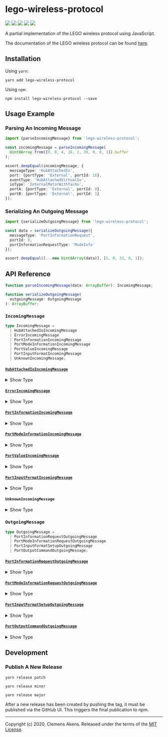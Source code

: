 # lego-wireless-protocol

[![][ci-badge]][ci-link] [![][version-badge]][version-link]
[![][license-badge]][license-link] [![][types-badge]][types-link]
[![][size-badge]][size-link]

[ci-badge]:
  https://github.com/clebert/lego-wireless-protocol/workflows/CI/badge.svg
[ci-link]: https://github.com/clebert/lego-wireless-protocol
[version-badge]: https://badgen.net/npm/v/lego-wireless-protocol
[version-link]: https://www.npmjs.com/package/lego-wireless-protocol
[license-badge]: https://badgen.net/npm/license/lego-wireless-protocol
[license-link]:
  https://github.com/clebert/lego-wireless-protocol/blob/master/LICENSE
[types-badge]: https://badgen.net/npm/types/lego-wireless-protocol
[types-link]: https://github.com/clebert/lego-wireless-protocol
[size-badge]: https://badgen.net/bundlephobia/minzip/lego-wireless-protocol
[size-link]: https://bundlephobia.com/result?p=lego-wireless-protocol

A partial implementation of the LEGO wireless protocol using JavaScript.

The documentation of the LEGO wireless protocol can be found
[here](https://lego.github.io/lego-ble-wireless-protocol-docs/).

## Installation

Using `yarn`:

```
yarn add lego-wireless-protocol
```

Using `npm`:

```
npm install lego-wireless-protocol --save
```

## Usage Example

### Parsing An Incoming Message

```ts
import {parseIncomingMessage} from 'lego-wireless-protocol';

const incomingMessage = parseIncomingMessage(
  Uint8Array.from([9, 0, 4, 16, 2, 39, 0, 0, 1]).buffer
);

assert.deepEqual(incomingMessage, {
  messageType: 'HubAttachedIo',
  port: {portType: 'External', portId: 16},
  eventType: 'HubAttachedVirtualIo',
  ioType: 'InternalMotorWithTacho',
  portA: {portType: 'External', portId: 0},
  portB: {portType: 'External', portId: 1}
});
```

### Serializing An Outgoing Message

```ts
import {serializeOutgoingMessage} from 'lego-wireless-protocol';

const data = serializeOutgoingMessage({
  messageType: 'PortInformationRequest',
  portId: 0,
  portInformationRequestType: 'ModeInfo'
});

assert.deepEqual([...new Uint8Array(data)], [5, 0, 33, 0, 1]);
```

## API Reference

```ts
function parseIncomingMessage(data: ArrayBuffer): IncomingMessage;
```

```ts
function serializeOutgoingMessage(
  outgoingMessage: OutgoingMessage
): ArrayBuffer;
```

### `IncomingMessage`

```ts
type IncomingMessage =
  | HubAttachedIoIncomingMessage
  | ErrorIncomingMessage
  | PortInformationIncomingMessage
  | PortModeInformationIncomingMessage
  | PortValueIncomingMessage
  | PortInputFormatIncomingMessage
  | UnknownIncomingMessage;
```

#### [`HubAttachedIoIncomingMessage`](https://lego.github.io/lego-ble-wireless-protocol-docs/index.html#hub-attached-i-o)

<details><summary>Show Type</summary>

```ts
type HubAttachedIoIncomingMessage = {
  readonly messageType: 'HubAttachedIo';
} & (
  | {
      readonly port: Port;
      readonly eventType: 'HubAttachedIo';
      readonly ioType: IoType;
    }
  | {
      readonly port: Port;
      readonly eventType: 'HubAttachedVirtualIo';
      readonly ioType: IoType;
      readonly portA: Port;
      readonly portB: Port;
    }
  | {
      readonly port: Port;
      readonly eventType: 'HubDetachedIo';
    }
);

interface Port {
  readonly portType: 'External' | 'Internal' | 'Reserved';
  readonly portId: number;
}

type IoType =
  | 'Motor'
  | 'SystemTrainMotor'
  | 'Button'
  | 'LedLight'
  | 'Voltage'
  | 'Current'
  | 'PiezoTone'
  | 'RgbLight'
  | 'ExternalTiltSensor'
  | 'MotionSensor'
  | 'VisionSensor'
  | 'ExternalMotorWithTacho'
  | 'InternalMotorWithTacho'
  | 'InternalTilt'
  | 'Unknown';
```

</details>

#### [`ErrorIncomingMessage`](https://lego.github.io/lego-ble-wireless-protocol-docs/#generic-error-messages)

<details><summary>Show Type</summary>

```ts
interface ErrorIncomingMessage {
  readonly messageType: 'Error';
  readonly commandTypeId: number;
  readonly errorCode: ErrorCode;
}

type ErrorCode =
  | 'Ack'
  | 'Mack'
  | 'BufferOverflow'
  | 'Timeout'
  | 'CommandNotRecognized'
  | 'InvalidUse'
  | 'Overcurrent'
  | 'InternalError'
  | 'Unknown';
```

</details>

#### [`PortInformationIncomingMessage`](https://lego.github.io/lego-ble-wireless-protocol-docs/index.html#port-information)

<details><summary>Show Type</summary>

```ts
type PortInformationIncomingMessage = {
  readonly messageType: 'PortInformation';
} & (
  | {
      readonly portId: number;
      readonly portInformationType: 'ModeInfo';
      readonly inputModeIds: number[];
      readonly outputModeIds: number[];
    }
  | {
      readonly portId: number;
      readonly portInformationType: 'PossibleModeCombinations';
    }
);
```

</details>

#### [`PortModeInformationIncomingMessage`](https://lego.github.io/lego-ble-wireless-protocol-docs/index.html#port-mode-information)

<details><summary>Show Type</summary>

```ts
type PortModeInformationIncomingMessage = {
  readonly messageType: 'PortModeInformation';
  readonly portId: number;
  readonly modeId: number;
} & (
  | {
      readonly portModeInformationType: 'Name';
      readonly name: string;
    }
  | {
      readonly portModeInformationType: 'Raw';
      readonly rawRange: [number, number];
    }
  | {
      readonly portModeInformationType: 'Pct';
      readonly pctRange: [number, number];
    }
  | {
      readonly portModeInformationType: 'Si';
      readonly siRange: [number, number];
    }
  | {
      readonly portModeInformationType: 'Symbol';
      readonly symbol: string;
    }
  | {
      readonly portModeInformationType: 'ValueFormat';
      readonly valueFormat: ValueFormat;
    }
  | {
      readonly portModeInformationType: 'Unknown';
    }
);

interface ValueFormat {
  readonly datasetType: DatasetType;
  readonly numberOfDatasets: number;
}

type DatasetType = 'Int8' | 'Int16' | 'Int32' | 'Float' | 'Unknown';
```

</details>

#### [`PortValueIncomingMessage`](https://lego.github.io/lego-ble-wireless-protocol-docs/index.html#port-value-single)

<details><summary>Show Type</summary>

```ts
interface PortValueIncomingMessage {
  readonly messageType: 'PortValue';
  readonly portId: number;
  readonly valueData: ArrayBuffer;
}
```

</details>

#### [`PortInputFormatIncomingMessage`](https://lego.github.io/lego-ble-wireless-protocol-docs/index.html#port-input-format-single)

<details><summary>Show Type</summary>

```ts
interface PortInputFormatIncomingMessage {
  readonly messageType: 'PortInputFormat';
  readonly portId: number;
  readonly modeId: number;
  readonly deltaInterval: number;
  readonly notificationsEnabled: boolean;
}
```

</details>

#### `UnknownIncomingMessage`

<details><summary>Show Type</summary>

```ts
interface UnknownIncomingMessage {
  readonly messageType: 'Unknown';
}
```

</details>

### `OutgoingMessage`

```ts
type OutgoingMessage =
  | PortInformationRequestOutgoingMessage
  | PortModeInformationRequestOutgoingMessage
  | PortInputFormatSetupOutgoingMessage
  | PortOutputCommandOutgoingMessage;
```

#### [`PortInformationRequestOutgoingMessage`](https://lego.github.io/lego-ble-wireless-protocol-docs/index.html#port-information-request)

<details><summary>Show Type</summary>

```ts
interface PortInformationRequestOutgoingMessage {
  readonly messageType: 'PortInformationRequest';
  readonly portId: number;
  readonly portInformationRequestType: 'PortValue' | 'ModeInfo';
}
```

</details>

#### [`PortModeInformationRequestOutgoingMessage`](https://lego.github.io/lego-ble-wireless-protocol-docs/index.html#port-mode-information-request)

<details><summary>Show Type</summary>

```ts
interface PortModeInformationRequestOutgoingMessage {
  readonly messageType: 'PortModeInformationRequest';
  readonly portId: number;
  readonly modeId: number;
  readonly portModeInformationRequestType: PortModeInformationRequestType;
}

type PortModeInformationRequestType =
  | 'Name'
  | 'Raw'
  | 'Pct'
  | 'Si'
  | 'Symbol'
  | 'ValueFormat';
```

</details>

#### [`PortInputFormatSetupOutgoingMessage`](https://lego.github.io/lego-ble-wireless-protocol-docs/index.html#port-input-format-setup-single)

<details><summary>Show Type</summary>

```ts
interface PortInputFormatSetupOutgoingMessage {
  readonly messageType: 'PortInputFormatSetup';
  readonly portId: number;
  readonly modeId: number;
  readonly deltaInterval: number;
  readonly notificationsEnabled: boolean;
}
```

</details>

#### [`PortOutputCommandOutgoingMessage`](https://lego.github.io/lego-ble-wireless-protocol-docs/index.html#port-output-command)

<details><summary>Show Type</summary>

```ts
interface PortOutputCommandOutgoingMessage {
  readonly messageType: 'PortOutputCommand';
  readonly portId: number;
  readonly portOutputSubCommandData: ArrayBuffer;
}
```

</details>

## Development

### Publish A New Release

```
yarn release patch
```

```
yarn release minor
```

```
yarn release major
```

After a new release has been created by pushing the tag, it must be published
via the GitHub UI. This triggers the final publication to npm.

---

Copyright (c) 2020, Clemens Akens. Released under the terms of the
[MIT License](https://github.com/clebert/lego-wireless-protocol/blob/master/LICENSE).
